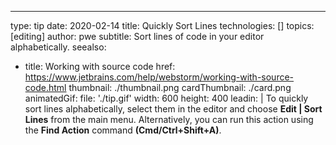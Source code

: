 ---
type: tip
date: 2020-02-14
title: Quickly Sort Lines
technologies: []
topics: [editing]
author: pwe
subtitle: Sort lines of code in your editor alphabetically.
seealso:
- title: Working with source code
  href: https://www.jetbrains.com/help/webstorm/working-with-source-code.html
thumbnail: ./thumbnail.png
cardThumbnail: ./card.png
animatedGif:
  file: './tip.gif'
  width: 600
  height: 400
leadin: |
  To quickly sort lines alphabetically, select them in the editor and choose 
  **Edit | Sort Lines** from the main menu. Alternatively, you can 
  run this action using the **Find Action** command **(Cmd/Ctrl+Shift+A)**.
